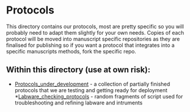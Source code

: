 # Protocols

This directory contains our protocols, most are pretty specific so you will probably need to adapt them slightly for your own needs. Copies of each protocol will be moved into manuscript specific repositories as they are finalised for publishing so if you want a protocol that integrates into a specific manuscripts methods, fork the specific repo.

## Within this directory (use at own risk):
* [Protocols_under_development](https://github.com/NewcastleUni-NetworkEcologyGroup/Opentrons/tree/master/Protocols/Protocols_under_development) - a collection of partially finished protocols that we are testing and getting ready for deployment
	*[Labware_checking_protocols](https://github.com/NewcastleUni-NetworkEcologyGroup/Opentrons/tree/master/Protocols/Protocols_under_development/Labware_checking_protocols) - random fragments of script used for troubleshooting and refining labware and intruments
